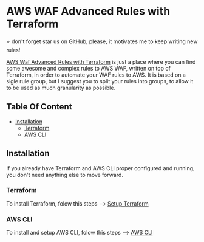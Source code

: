 # AWS WAF Advanced Rules with Terraform

:star: don't forget star us on GitHub, please, it motivates me to keep writing new rules!

[AWS Waf Advanced Rules with Terraform](https://github.com/glaucius/aws-waf-terraform-advanced-rules) is just a place where you can find some awesome and complex rules to AWS WAF, written on top of Terraform, in order to automate your WAF rules to AWS. It is based on a sigle rule group, but I suggest you to split your rules into groups, to allow it to be used as much granularity as possible.

## Table Of Content

- [Installation](#installation)
    - [Terraform](#terraform)
    - [AWS CLI](#awscli)

## Installation

If you already have Terraform and AWS CLI proper configured and running, you don't need anything else to move forward.

### Terraform

To install Terraform, folow this steps -->  [Setup Terraform](https://developer.hashicorp.com/terraform/tutorials/aws-get-started/install-cli)

### AWS CLI

To install and setup AWS CLI, folow this steps --> [AWS CLI](https://docs.aws.amazon.com/cli/latest/userguide/getting-started-install.html)
